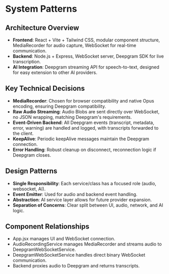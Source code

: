 # System Patterns

## Architecture Overview

- **Frontend**: React + Vite + Tailwind CSS, modular component structure, MediaRecorder for audio capture, WebSocket for real-time communication.
- **Backend**: Node.js + Express, WebSocket server, Deepgram SDK for live transcription.
- **AI Integration**: Deepgram streaming API for speech-to-text, designed for easy extension to other AI providers.

## Key Technical Decisions

- **MediaRecorder**: Chosen for browser compatibility and native Opus encoding, ensuring Deepgram compatibility.
- **Raw Audio Streaming**: Audio Blobs are sent directly over WebSocket, no JSON wrapping, matching Deepgram's requirements.
- **Event-Driven Backend**: All Deepgram events (transcript, metadata, error, warning) are handled and logged, with transcripts forwarded to the client.
- **KeepAlive**: Periodic keepAlive messages maintain the Deepgram connection.
- **Error Handling**: Robust cleanup on disconnect, reconnection logic if Deepgram closes.

## Design Patterns

- **Single Responsibility**: Each service/class has a focused role (audio, websocket, AI).
- **Event Emitter**: Used for audio and backend event handling.
- **Abstraction**: AI service layer allows for future provider expansion.
- **Separation of Concerns**: Clear split between UI, audio, network, and AI logic.

## Component Relationships

- App.jsx manages UI and WebSocket connection.
- AudioRecordingService manages MediaRecorder and streams audio to DeepgramWebSocketService.
- DeepgramWebSocketService handles direct binary WebSocket communication.
- Backend proxies audio to Deepgram and returns transcripts.
